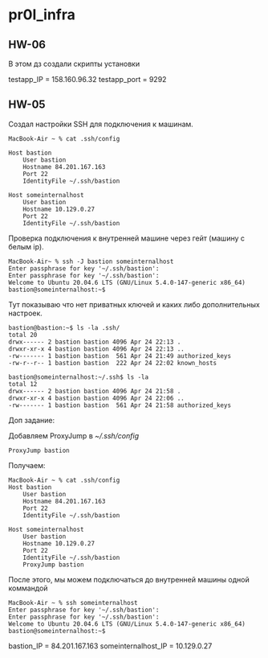 # pr0l_infra
## HW-06
В этом дз создали скрипты установки


testapp_IP = 158.160.96.32
testapp_port = 9292




## HW-05

Создал настройки SSH для подключения к машинам.
```
MacBook-Air ~ % cat .ssh/config

Host bastion
    User bastion
    Hostname 84.201.167.163
    Port 22
    IdentityFile ~/.ssh/bastion

Host someinternalhost
    User bastion
    Hostname 10.129.0.27
    Port 22
    IdentityFile ~/.ssh/bastion
```


Проверка подключения к внутренней машине через гейт (машину с белым ip).
```
MacBook-Air~ % ssh -J bastion someinternalhost
Enter passphrase for key '~/.ssh/bastion':
Enter passphrase for key '~/.ssh/bastion':
Welcome to Ubuntu 20.04.6 LTS (GNU/Linux 5.4.0-147-generic x86_64)
bastion@someinternalhost:~$
```


Тут показываю что нет приватных ключей и каких либо дополнительных настроек.
```
bastion@bastion:~$ ls -la .ssh/
total 20
drwx------ 2 bastion bastion 4096 Apr 24 22:13 .
drwxr-xr-x 4 bastion bastion 4096 Apr 24 22:13 ..
-rw------- 1 bastion bastion  561 Apr 24 21:49 authorized_keys
-rw-r--r-- 1 bastion bastion  222 Apr 24 22:02 known_hosts

bastion@someinternalhost:~/.ssh$ ls -la
total 12
drwx------ 2 bastion bastion 4096 Apr 24 21:58 .
drwxr-xr-x 4 bastion bastion 4096 Apr 24 22:06 ..
-rw------- 1 bastion bastion  561 Apr 24 21:58 authorized_keys
```

Доп задание:

Добавляем ProxyJump в *~/.ssh/config*
```
ProxyJump bastion
```
Получаем:
```
MacBook-Air ~ % cat .ssh/config
Host bastion
    User bastion
    Hostname 84.201.167.163
    Port 22
    IdentityFile ~/.ssh/bastion

Host someinternalhost
    User bastion
    Hostname 10.129.0.27
    Port 22
    IdentityFile ~/.ssh/bastion
    ProxyJump bastion
```

После этого, мы можем подключаться до внутренней машины одной коммандой
```
MacBook-Air ~ % ssh someinternalhost
Enter passphrase for key '~/.ssh/bastion':
Enter passphrase for key '~/.ssh/bastion':
Welcome to Ubuntu 20.04.6 LTS (GNU/Linux 5.4.0-147-generic x86_64)
bastion@someinternalhost:~$
```


bastion_IP = 84.201.167.163
someinternalhost_IP = 10.129.0.27
